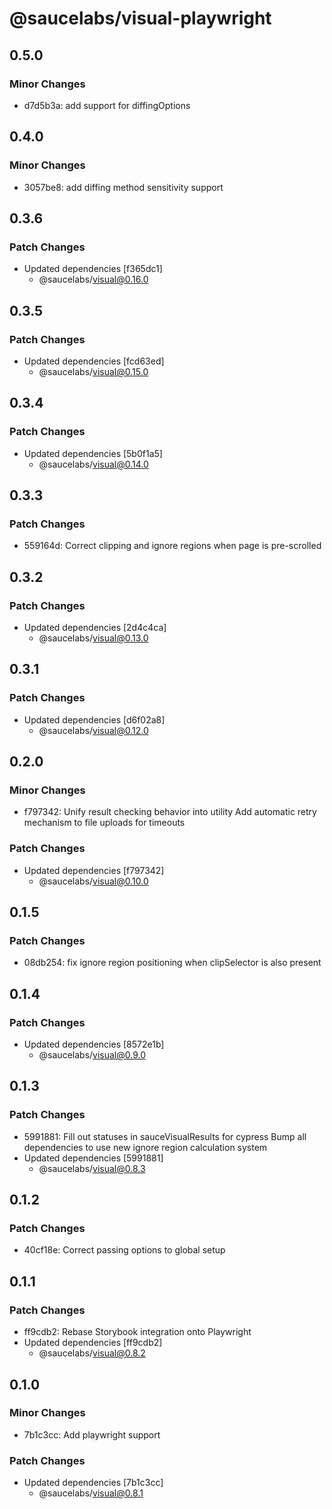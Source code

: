 # @saucelabs/visual-playwright

## 0.5.0

### Minor Changes

- d7d5b3a: add support for diffingOptions

## 0.4.0

### Minor Changes

- 3057be8: add diffing method sensitivity support

## 0.3.6

### Patch Changes

- Updated dependencies [f365dc1]
  - @saucelabs/visual@0.16.0

## 0.3.5

### Patch Changes

- Updated dependencies [fcd63ed]
  - @saucelabs/visual@0.15.0

## 0.3.4

### Patch Changes

- Updated dependencies [5b0f1a5]
  - @saucelabs/visual@0.14.0

## 0.3.3

### Patch Changes

- 559164d: Correct clipping and ignore regions when page is pre-scrolled

## 0.3.2

### Patch Changes

- Updated dependencies [2d4c4ca]
  - @saucelabs/visual@0.13.0

## 0.3.1

### Patch Changes

- Updated dependencies [d6f02a8]
  - @saucelabs/visual@0.12.0

## 0.2.0

### Minor Changes

- f797342: Unify result checking behavior into utility
  Add automatic retry mechanism to file uploads for timeouts

### Patch Changes

- Updated dependencies [f797342]
  - @saucelabs/visual@0.10.0

## 0.1.5

### Patch Changes

- 08db254: fix ignore region positioning when clipSelector is also present

## 0.1.4

### Patch Changes

- Updated dependencies [8572e1b]
  - @saucelabs/visual@0.9.0

## 0.1.3

### Patch Changes

- 5991881: Fill out statuses in sauceVisualResults for cypress
  Bump all dependencies to use new ignore region calculation system
- Updated dependencies [5991881]
  - @saucelabs/visual@0.8.3

## 0.1.2

### Patch Changes

- 40cf18e: Correct passing options to global setup

## 0.1.1

### Patch Changes

- ff9cdb2: Rebase Storybook integration onto Playwright
- Updated dependencies [ff9cdb2]
  - @saucelabs/visual@0.8.2

## 0.1.0

### Minor Changes

- 7b1c3cc: Add playwright support

### Patch Changes

- Updated dependencies [7b1c3cc]
  - @saucelabs/visual@0.8.1

